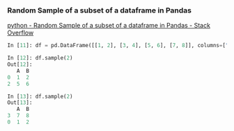 ###  Random Sample of a subset of a dataframe in Pandas 


[python - Random Sample of a subset of a dataframe in Pandas - Stack Overflow](https://stackoverflow.com/questions/38085547/random-sample-of-a-subset-of-a-dataframe-in-pandas "python - Random Sample of a subset of a dataframe in Pandas - Stack Overflow")


 

```python
In [11]: df = pd.DataFrame([[1, 2], [3, 4], [5, 6], [7, 8]], columns=["A", "B"])

In [12]: df.sample(2)
Out[12]:
   A  B
0  1  2
2  5  6

In [13]: df.sample(2)
Out[13]:
   A  B
3  7  8
0  1  2
```
